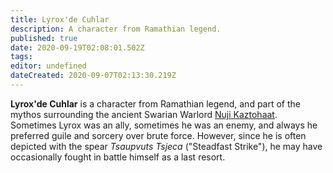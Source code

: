 ```yaml
---
title: Lyrox'de Cuhlar
description: A character from Ramathian legend.
published: true
date: 2020-09-19T02:08:01.502Z
tags: 
editor: undefined
dateCreated: 2020-09-07T02:13:30.219Z
---
```


**Lyrox'de Cuhlar** is a character from Ramathian legend, and part of the mythos surrounding the ancient Swarian Warlord [Nuji Kaztohaat](/characters/nuji-kaztohaat "wikilink"). Sometimes Lyrox was an ally, sometimes he was an enemy, and always he preferred guile and sorcery over brute force. However, since he is often depicted with the spear *Tsaupvuts Tsjeca* ("Steadfast Strike"), he may have occasionally fought in battle himself as a last resort.
